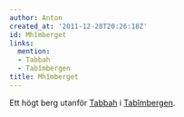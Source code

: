 ```yaml
---
author: Anton
created_at: '2011-12-28T20:26:18Z'
id: Mhîmberget
links:
  mention:
  - Tabbah
  - Tabîmbergen
title: Mhîmberget
---
```


Ett högt berg utanför [Tabbah] i [Tabîmbergen].

  [Tabbah]: Tabbah
  [Tabîmbergen]: Tabîmbergen
